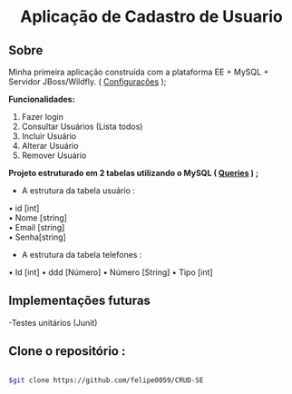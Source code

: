 <h1 align="center"> Aplicação de Cadastro de Usuario</h1>

## Sobre
Minha primeira aplicação construída com a plataforma EE + MySQL + Servidor JBoss/Wildfly. ( [Configurações](https://github.com/felipe0059/CRUD-SE/tree/main/ServerConfigs) );

**Funcionalidades:**

1. Fazer login  
2. Consultar Usuários (Lista todos)  
3. Incluir Usuário  
4. Alterar Usuário  
5. Remover Usuário  

**Projeto estruturado em 2 tabelas utilizando o MySQL ( [Queries](https://github.com/felipe0059/CRUD-SE/tree/main/Queries) ) ;**

 - A estrutura da tabela usuário :

• id [int]  
• Nome [string]  
• Email [string]  
• Senha[string]  

- A estrutura da tabela telefones :

• Id [int] 
• ddd [Número]
• Número [String]
• Tipo [int]  


## Implementações futuras

-Testes unitários (Junit)


## Clone o repositório :

```bash

$git clone https://github.com/felipe0059/CRUD-SE

```

